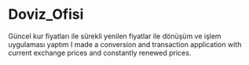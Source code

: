# Doviz_Ofisi
Güncel kur fiyatları ile sürekli yenilen fiyatlar ile dönüşüm ve işlem uygulaması yaptım
I made a conversion and transaction application with current exchange prices and constantly renewed prices.
